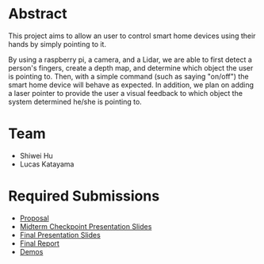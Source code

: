 # Abstract

This project aims to allow an user to control smart home devices using their hands by simply pointing to it.

By using a raspberry pi, a camera, and a Lidar, we are able to first detect a person's fingers, create a depth map, and determine which object the user is pointing to. Then, with a simple command (such as saying "on/off") the smart home device will behave as expected. In addition, we plan on adding a laser pointer to provide the user a visual feedback to which object the system determined he/she is pointing to.

# Team

* Shiwei Hu
* Lucas Katayama

# Required Submissions

* [Proposal](proposal)
* [Midterm Checkpoint Presentation Slides](https://docs.google.com/presentation/d/15--kAbqFbjCWQvVked1_3T1IDAyJp2QNWh9XZ860J-c/edit?usp=sharing)
* [Final Presentation Slides](https://docs.google.com/presentation/d/1Sw6ULTTgbzVjkNbnwfmpK9u3tEsaYvLunu-oBCyh7cY/edit?usp=sharing)
* [Final Report](report)
* [Demos](https://drive.google.com/drive/folders/1p5mpjVXLcvMQhLbxxWtxbqmXDbhtCFwg?usp=drive_link)
